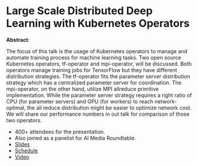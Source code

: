 # Large Scale Distributed Deep Learning with Kubernetes Operators

**Abstract**:

The focus of this talk is the usage of Kubernetes operators to manage and automate training process for machine learning tasks. Two open source Kubernetes operators, tf-operator and mpi-operator, will be discussed. Both operators manage training jobs for TensorFlow but they have different distribution strategies. The tf-operator fits the parameter server distribution strategy which has a centralized parameter server for coordination. The mpi-operator, on the other hand, utilize MPI allreduce primitive implementation. While the parameter server strategy requires a right ratio of CPU (for parameter servers) and GPU (for workers) to reach network-optimal, the all reduce distribution might be easier to optimize network cost. We will share our performance numbers in out talk for comparison of those two operators. 

* 400+ attendees for the presentation.
* Also joined as a panelist for AI Media Roundtable.
* [Slides](presentation.pdf)
* [Schedule](https://kccnceu19.sched.com/event/MPaT)
* [Video](https://youtu.be/jyLi1cfJeM8)
